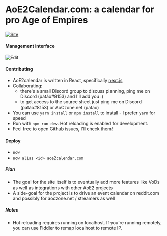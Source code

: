 # AoE2Calendar.com: a calendar for pro Age of Empires

[![Site](http://i.imgur.com/09l46u3.png)](aoe2calendar.com)

#### Management interface
![Edit](http://i.imgur.com/d1V90Awl.png)

#### Contributing
  - AoE2calendar is  written in React, specifically [next.js](https://github.com/zeit/next.js/)
  - Collaborating:
    - there's a small Discord group to discuss planning, ping me on Discord (patão#8153) and I'll add you :)
    - to get access to the source sheet just ping me on Discord (patão#8153) or AoCzone.net (patao)
  - You can use `yarn install` or `npm install` to install - I prefer `yarn` for speed
  - Run with  `npm run dev`. Hot reloading is enabled for development.
  - Feel free to open Github issues, I'll check them!

#### Deploy
  - `now`
  - `now alias <id> aoe2calendar.com`

##### Plan
  - The goal for the site itself is to eventually add more features like VoDs as well as integrations with other AoE2 projects
  - A side-goal for the project is to drive an event calendar on reddit.com and possibly for aoczone.net / streamers as well

##### Notes
  - Hot reloading requires running on localhost. If you're running remotely, you can use Fiddler to remap localhost to remote IP.
